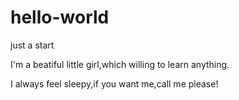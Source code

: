 # hello-world
just a start

I'm a beatiful little girl,which willing to learn anything.

I always feel sleepy,if you want me,call me please!

